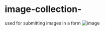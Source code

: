 # image-collection-
used for submitting images in a form 
![image](https://user-images.githubusercontent.com/109337973/179424424-bf55bb0e-c365-40b0-80f0-0e8dc2b4635c.png)
